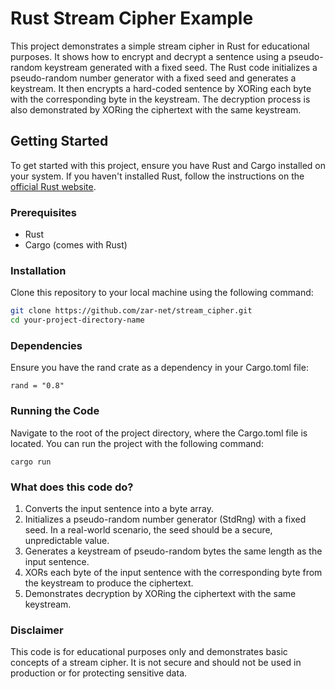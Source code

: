 # Rust Stream Cipher Example

This project demonstrates a simple stream cipher in Rust for educational purposes. It shows how to encrypt and decrypt a sentence using a pseudo-random keystream generated with a fixed seed. The Rust code initializes a pseudo-random number generator with a fixed seed and generates a keystream. It then encrypts a hard-coded sentence by XORing each byte with the corresponding byte in the keystream. The decryption process is also demonstrated by XORing the ciphertext with the same keystream.

## Getting Started

To get started with this project, ensure you have Rust and Cargo installed on your system. If you haven't installed Rust, follow the instructions on the [official Rust website](https://www.rust-lang.org/tools/install).

### Prerequisites

- Rust
- Cargo (comes with Rust)

### Installation

Clone this repository to your local machine using the following command:

```bash
git clone https://github.com/zar-net/stream_cipher.git
cd your-project-directory-name
```

### Dependencies

Ensure you have the rand crate as a dependency in your Cargo.toml file:

```[dependencies]
rand = "0.8"
```

### Running the Code
Navigate to the root of the project directory, where the Cargo.toml file is located. You can run the project with the following command:

```cargo run```


### What does this code do?
1. Converts the input sentence into a byte array.
2. Initializes a pseudo-random number generator (StdRng) with a fixed seed. In a real-world scenario, the seed should be a secure, unpredictable value.
3. Generates a keystream of pseudo-random bytes the same length as the input sentence.
4. XORs each byte of the input sentence with the corresponding byte from the keystream to produce the ciphertext.
5. Demonstrates decryption by XORing the ciphertext with the same keystream.

### Disclaimer
This code is for educational purposes only and demonstrates basic concepts of a stream cipher. It is not secure and should not be used in production or for protecting sensitive data.
